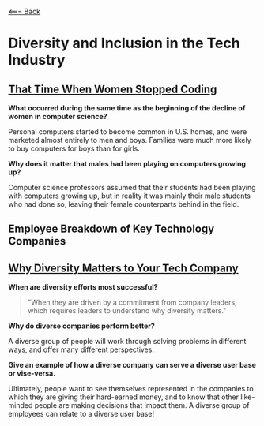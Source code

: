 [<=== Back](README.md)

# Diversity and Inclusion in the Tech Industry

## [That Time When Women Stopped Coding](https://www.npr.org/sections/money/2014/10/21/357629765/when-women-stopped-coding)

**What occurred during the same time as the beginning of the decline of women in computer science?**

Personal computers started to become common in U.S. homes, and were marketed almost entirely to men and boys. Families were much more likely to buy computers for boys than for girls. 

**Why does it matter that males had been playing on computers growing up?**

Computer science professors assumed that their students had been playing with computers growing up, but in reality it was mainly their male students who had done so, leaving their female counterparts behind in the field. 

## Employee Breakdown of Key Technology Companies

## [Why Diversity Matters to Your Tech Company](https://www.usatoday.com/story/tech/columnist/2015/07/21/why-diversity-matters-your-tech-company/30419871/)

**When are diversity efforts most successful?**

> "When they are driven by a commitment from company leaders, which requires leaders to understand why diversity matters."

**Why do diverse companies perform better?**

A diverse group of people will work through solving problems in different ways, and offer many different perspectives. 

**Give an example of how a diverse company can serve a diverse user base or vise-versa.**

Ultimately, people want to see themselves represented in the companies to which they are giving their hard-earned money, and to know that other like-minded people are making decisions that impact them. A diverse group of employees can relate to a diverse user base!